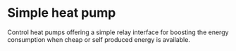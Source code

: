 # Simple heat pump

Control heat pumps offering a simple relay interface for boosting the energy consumption when cheap or self produced energy is available.

